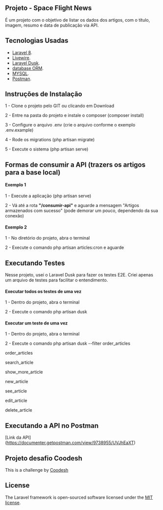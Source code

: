 ## Projeto - Space Flight News

É um projeto com o objetivo de listar os dados dos artigos, com o título, imagem, resumo e data de publicação via API.

## Tecnologias Usadas

- [Laravel 8](https://laravel.com/).
- [Livewire](https://laravel-livewire.com/).
- [Laravel Dusk](https://laravel.com/docs/8.x/dusk).
- [database ORM](https://laravel.com/docs/eloquent).
- [MYSQL](https://www.mysql.com/).
- [Postman](https://www.postman.com/).

## Instruções de Instalação

<p>1 - Clone o projeto pelo GIT ou clicando em Download</p>
<p>2 - Entre na pasta do projeto e instale o composer (composer install)</p>
<p>3 - Configure o arquivo .env (crie o arquivo conforme o exemplo .env.example)</p>
<p>4 - Rode os migrations (php artisan migrate)</p>
<p>5 - Execute o sistema (php artisan serve)</p>

## Formas de consumir a API (trazers os artigos para a base local)

#### Exemplo 1

<p>1 - Execute a aplicação (php artisan serve)</p>
<p>2 - Vá até a rota <b>"/consumir-api"</b> e aguarde a mensagem "Artigos armazenados com sucesso" (pode demorar um pouco, dependendo da sua conexão)</p>

#### Exemplo 2

<p>1 - No diretório do projeto, abra o terminal</p>
<p>2 - Execute o comando php artisan articles:cron e aguarde</p>

## Executando Testes

Nesse projeto, usei o Laravel Dusk para fazer os testes E2E. Criei apenas um arquivo de testes para facilitar o entendimento.

#### Executar todos os testes de uma vez
<p>1 - Dentro do projeto, abra o terminal</p>
<p>2 - Execute o comando php artisan dusk</p>

#### Executar um teste de uma vez
<p>1 - Dentro do projeto, abra o terminal</p>
<p>2 - Execute o comando php artisan dusk --filter order_articles</p>

<p>order_articles</p>
<p>search_article</p>
<p>show_more_article</p>
<p>new_article</p>
<p>see_article</p>
<p>edit_article</p>
<p>delete_article</p>

## Executando a API no Postman

[Link da API] (https://documenter.getpostman.com/view/9738955/UVJhEaXT)

## Projeto desafio Coodesh

This is a challenge by [Coodesh](https://coodesh.com/)

## License

The Laravel framework is open-sourced software licensed under the [MIT license](https://opensource.org/licenses/MIT).
